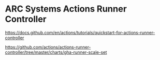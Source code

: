 # ARC Systems Actions Runner Controller

https://docs.github.com/en/actions/tutorials/quickstart-for-actions-runner-controller

https://github.com/actions/actions-runner-controller/tree/master/charts/gha-runner-scale-set